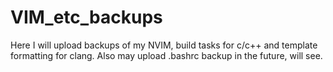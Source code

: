 # VIM_etc_backups
Here I will upload backups of my NVIM, build tasks for c/c++ and template formatting for clang.
Also may upload .bashrc backup in the future, will see.
